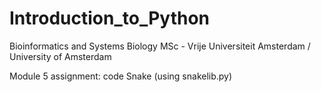 # Introduction_to_Python
Bioinformatics and Systems Biology MSc - Vrije Universiteit Amsterdam /  University of Amsterdam

Module 5 assignment: code Snake (using snakelib.py)
